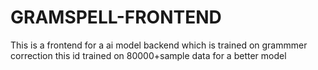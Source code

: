 # GRAMSPELL-FRONTEND

This is a frontend for a ai model backend which is trained on grammmer correction this id trained on 80000+sample data for a better model 




